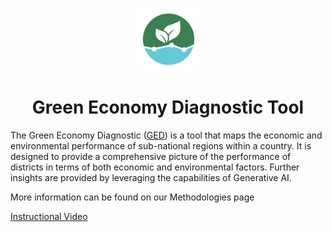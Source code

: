 <p align="center">
  <picture>
 <img src="./public/GED-logo.png" alt="GED LOGO" width="100"/>
 
</picture>

</p>

<h1 align="center" >
  Green Economy Diagnostic Tool
</h1>

The Green Economy Diagnostic ([GED](https://gpbp-ged.vercel.app/)) is a tool that maps the economic
and environmental performance of sub-national regions within a
country. It is designed to provide a comprehensive picture of the
performance of districts in terms of both economic and environmental
factors. Further insights are provided by leveraging the capabilities of Generative AI.

More information can be found on our Methodologies page

[Instructional Video](https://www.loom.com/share/87319021b63f4e9a90d206b0eb57a487?sid=25c7f405-2dc8-41a0-8d82-c0512edfc091)
